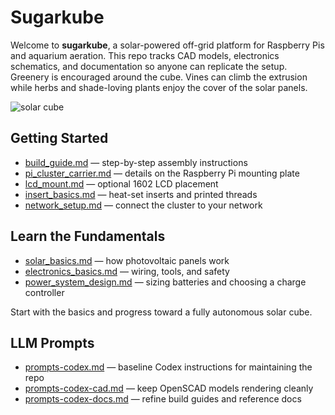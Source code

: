 # Sugarkube

Welcome to **sugarkube**, a solar-powered off-grid platform for Raspberry Pis and aquarium aeration.
This repo tracks CAD models, electronics schematics, and documentation
so anyone can replicate the setup.
Greenery is encouraged around the cube. Vines can climb the extrusion while
herbs and shade-loving plants enjoy the cover of the solar panels.

![solar cube](images/solar_cube.jpg)

## Getting Started
- [build_guide.md](build_guide.md) — step-by-step assembly instructions
- [pi_cluster_carrier.md](pi_cluster_carrier.md) — details on the Raspberry Pi mounting plate
- [lcd_mount.md](lcd_mount.md) — optional 1602 LCD placement
- [insert_basics.md](insert_basics.md) — heat-set inserts and printed threads
- [network_setup.md](network_setup.md) — connect the cluster to your network

## Learn the Fundamentals
- [solar_basics.md](solar_basics.md) — how photovoltaic panels work
- [electronics_basics.md](electronics_basics.md) — wiring, tools, and safety
- [power_system_design.md](power_system_design.md) — sizing batteries and choosing a
  charge controller

Start with the basics and progress toward a fully autonomous solar cube.

## LLM Prompts
- [prompts-codex.md](prompts-codex.md) — baseline Codex instructions for maintaining the repo
- [prompts-codex-cad.md](prompts-codex-cad.md) — keep OpenSCAD models rendering cleanly
- [prompts-codex-docs.md](prompts-codex-docs.md) — refine build guides and reference docs
